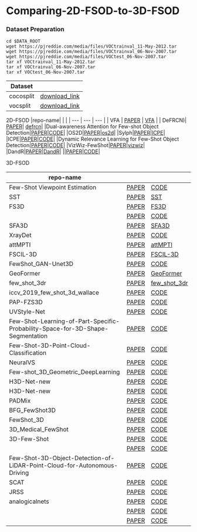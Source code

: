 # Comparing-2D-FSOD-to-3D-FSOD

### Dataset Preparation
```
cd $DATA_ROOT
wget https://pjreddie.com/media/files/VOCtrainval_11-May-2012.tar
wget https://pjreddie.com/media/files/VOCtrainval_06-Nov-2007.tar
wget https://pjreddie.com/media/files/VOCtest_06-Nov-2007.tar
tar xf VOCtrainval_11-May-2012.tar
tar xf VOCtrainval_06-Nov-2007.tar
tar xf VOCtest_06-Nov-2007.tar
```


|Dataset||
| --- |--- |
|cocosplit|[download_link](https://drive.google.com/file/d/1T_cYLxNqYlbnFNJt8IVvT7ZkWb5c0esj/view?usp=sharing)|
|vocsplit|[download_link](https://drive.google.com/file/d/1BpDDqJ0p-fQAFN_pthn2gqiK5nWGJ-1a/view?usp=sharing)|


2D-FSOD
|repo-name| | |
| --- | --- | --- | 
| VFA | [PAPER](https://arxiv.org/pdf/2301.13411.pdf) | [VFA](https://github.com/csuhan/VFA) | 
| DeFRCN)| [PAPER](https://arxiv.org/pdf/2108.09017.pdf)| [defrcn](https://github.com/er-muyue/DeFRCN)|
|Dual-awareness Attention for Few-shot Object Detection|[PAPER]()|[CODE](https://github.com/Tung-I/Dual-awareness-Attention-for-Few-shot-Object-Detection)|
|OS2D|[PAPER]()|[os2d](https://github.com/aosokin/os2d/tree/master)|
|Sylph|[PAPER]()|[ICPE](https://github.com/facebookresearch/sylph-few-shot-detection)|
|ICPE|[PAPER]()|[CODE](https://github.com/lxn96/ICPE/tree/main)|
|Dynamic Relevance Learning for Few-Shot Object Detection|[PAPER]()|[CODE](https://github.com/liuweijie19980216/DRL-for-FSOD)|
|VizWiz-FewShot|[PAPER]()|[vizwiz](https://github.com/alec-bell/vizwiz-fewshot/tree/master)|
|DandR|[PAPER]()|[DandR](https://github.com/ZYN-1101/DandR/tree/main)|
||[PAPER]()|[CODE]()|



3D-FSOD

|repo-name| | |
| --- | --- | --- | 
|Few-Shot Viewpoint Estimation|[PAPER]()|[CODE](https://github.com/YoungXIAO13/FewShotViewpoint)|
|SST|[PAPER]()|[SST](https://github.com/tusen-ai/SST)|
|FS3D|[PAPER]()|[FS3D](https://github.com/CVMI-Lab/FS3D)|
||[PAPER]()|[CODE](https://github.com/CVMI-Lab/FS3D)|
|SFA3D|[PAPER]()|[SFA3D](https://github.com/maudzung/SFA3D)|
|XrayDet|[PAPER]()|[CODE](https://github.com/DIG-Beihang/XrayDetection)|
|attMPTI|[PAPER]()|[attMPTI](https://github.com/Na-Z/attMPTI)|
|FSCIL-3D|[PAPER]()|[FSCIL-3D](https://github.com/townim-faisal/FSCIL-3D)|
|FewShot_GAN-Unet3D|[PAPER]()|[CODE](https://github.com/arnab39/FewShot_GAN-Unet3D)|
|GeoFormer|[PAPER]()|[GeoFormer](https://github.com/VinAIResearch/GeoFormer)|
|few_shot_3dr|[PAPER]()|[few_shot_3dr](https://github.com/JeremyFisher/few_shot_3dr)|
|iccv_2019_few_shot_3d_wallace|[PAPER]()|[CODE](https://github.com/BramSW/iccv_2019_few_shot_3d_wallace)|
|PAP-FZS3D|[PAPER]()|[CODE](https://github.com/heshuting555/PAP-FZS3D)|
|UVStyle-Net|[PAPER]()|[CODE](https://github.com/AutodeskAILab/UVStyle-Net)|
|Few-Shot-Learning-of-Part-Specific-Probability-Space-for-3D-Shape-Segmentation|[PAPER]()|[CODE](https://github.com/Lingjing324/Few-Shot-Learning-of-Part-Specific-Probability-Space-for-3D-Shape-Segmentation)|
|Few-Shot-3D-Point-Cloud-Classification|[PAPER]()|[CODE](https://github.com/PeiZhou26/Few-Shot-3D-Point-Cloud-Classification)|
|NeuralVS|[PAPER]()|[CODE](https://github.com/Angtian/NeuralVS)|
|Few-shot_3D_Geometric_DeepLearning|[PAPER]()|[CODE](https://github.com/Mzunoven/Few-shot_3D_Geometric_DeepLearning)|
|H3D-Net-new|[PAPER]()|[CODE]()|
|H3D-Net-new|[PAPER]()|[CODE](https://github.com/MaxPolak97/H3D-Net-new)|
|PADMix|[PAPER]()|[CODE](https://github.com/ttchengab/PADMix)|
|BFG_FewShot3D|[PAPER]()|[CODE](https://github.com/Mostapha0A/BFG_FewShot3D)|
|FewShot_3D|[PAPER]()|[CODE](https://github.com/rishabhdotgupta/FewShot_3D)|
|3D_Medical_FewShot|[PAPER]()|[CODE](https://github.com/Rituraj-commits/3D_Medical_FewShot)|
|3D-Few-Shot|[PAPER]()|[CODE](https://github.com/yuchenlichuck/3D-Few-Shot)|
||[PAPER]()|[CODE](https://github.com/frh02/3D-Few-Shot)|
|Few-Shot-3D-Object-Detection-of-LiDAR-Point-Cloud-for-Autonomous-Driving|[PAPER]()|[CODE](https://github.com/Garvey98/Few-Shot-3D-Object-Detection-of-LiDAR-Point-Cloud-for-Autonomous-Driving)|
|SCAT|[PAPER]()|[CODE](https://github.com/czzhang179/SCAT)|
|JRSS|[PAPER]()|[CODE](https://github.com/AIforMS/JRSS)|
|analogicalnets|[PAPER]()|[CODE](https://github.com/nickgkan/analogicalnets)|
||[PAPER]()|[CODE]()|
||[PAPER]()|[CODE]()|


